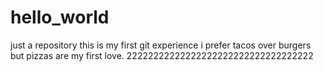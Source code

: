 # hello_world
just a repository
this is my first git experience 
i prefer  tacos over  burgers but pizzas  are my  first love.
22222222222222222222222222222222222
